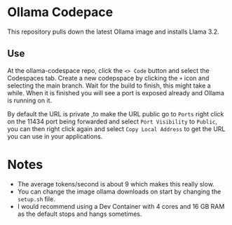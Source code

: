 # Ollama Codepace

This repository pulls down the latest Ollama image and installs Llama 3.2.

## Use
At the ollama-codespace repo, click the `<> Code` button and select the Codespaces tab. 
Create a new codepspace by clicking the `+` icon and selecting the main branch.
Wait for the build to finish, this might take a while.
When it is finished you will see a port is exposed already and Ollama is running on it.

By default the URL is private ,to make the URL public go to `Ports` right click on the 11434 port being forwarded and select `Port Visibility` to `Public`, you can then right click again and select `Copy Local Address` to get the URL you can use in your applications.

# Notes
- The average tokens/second is about 9 which makes this really slow.
- You can change the image ollama downloads on start by changing the `setup.sh` file.
- I would recommend using a Dev Container with 4 cores and 16 GB RAM as the default stops and hangs sometimes.